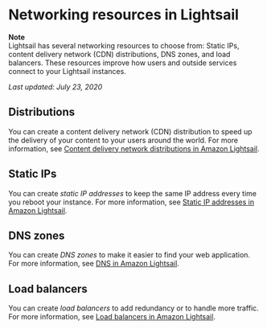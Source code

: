 # Networking resources in Lightsail<a name="understanding-networking-resources-in-lightsail"></a>

**Note**  
Lightsail has several networking resources to choose from: Static IPs, content delivery network \(CDN\) distributions, DNS zones, and load balancers\. These resources improve how users and outside services connect to your Lightsail instances\. 

 *Last updated: July 23, 2020* 

## Distributions<a name="networking-resources-distributions"></a>

You can create a content delivery network \(CDN\) distribution to speed up the delivery of your content to your users around the world\. For more information, see [Content delivery network distributions in Amazon Lightsail](amazon-lightsail-content-delivery-network-distributions.md)\.

## Static IPs<a name="networking-resources-static-ip-addresses"></a>

You can create *static IP addresses* to keep the same IP address every time you reboot your instance\. For more information, see [Static IP addresses in Amazon Lightsail](understanding-static-ip-addresses-in-amazon-lightsail.md)\.

## DNS zones<a name="networking-resources-dns-zones"></a>

You can create *DNS zones* to make it easier to find your web application\. For more information, see [DNS in Amazon Lightsail](understanding-dns-in-amazon-lightsail.md)\.

## Load balancers<a name="networking-resources-load-balancers"></a>

You can create *load balancers* to add redundancy or to handle more traffic\. For more information, see [Load balancers in Amazon Lightsail](understanding-lightsail-load-balancers.md)\.